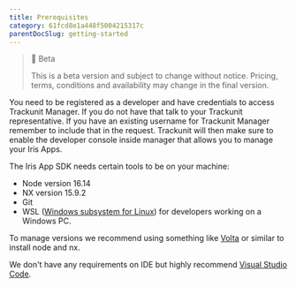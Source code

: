 ```yaml
---
title: Prerequisites
category: 61fcd8e1a448f5004215317c
parentDocSlug: getting-started
---
```

> 🚧 Beta
> 
> This is a beta version and subject to change without notice. Pricing, terms, conditions and availability may change in the final version.

You need to be registered as a developer and have credentials to access Trackunit Manager. If you do not have that talk to your Trackunit representative. If you have an existing username for Trackunit Manager remember to include that in the request.
Trackunit will then make sure to enable the developer console inside manager that allows you to manage your Iris Apps.

The Iris App SDK needs certain tools to be on your machine:

- Node version 16.14
- NX version 15.9.2
- Git
- WSL ([Windows subsystem for Linux](https://learn.microsoft.com/en-us/windows/wsl/)) for developers working on a Windows PC.

To manage versions we recommend using something like [Volta](http://volta.sh) or similar to install node and nx.


We don't have any requirements on IDE but highly recommend [Visual Studio Code](https://code.visualstudio.com/).
